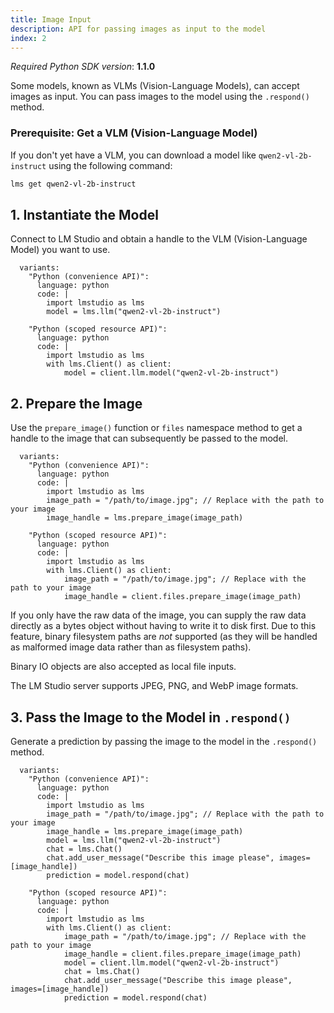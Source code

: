 ```yaml
---
title: Image Input
description: API for passing images as input to the model
index: 2
---
```


*Required Python SDK version*: **1.1.0**

Some models, known as VLMs (Vision-Language Models), can accept images as input. You can pass images to the model using the `.respond()` method.

### Prerequisite: Get a VLM (Vision-Language Model)

If you don't yet have a VLM, you can download a model like `qwen2-vl-2b-instruct` using the following command:

```bash
lms get qwen2-vl-2b-instruct
```

## 1. Instantiate the Model

Connect to LM Studio and obtain a handle to the VLM (Vision-Language Model) you want to use.

```lms_code_snippet
  variants:
    "Python (convenience API)":
      language: python
      code: |
        import lmstudio as lms
        model = lms.llm("qwen2-vl-2b-instruct")

    "Python (scoped resource API)":
      language: python
      code: |
        import lmstudio as lms
        with lms.Client() as client:
            model = client.llm.model("qwen2-vl-2b-instruct")

```

## 2. Prepare the Image

Use the `prepare_image()` function or `files` namespace method to
get a handle to the image that can subsequently be passed to the model.

```lms_code_snippet
  variants:
    "Python (convenience API)":
      language: python
      code: |
        import lmstudio as lms
        image_path = "/path/to/image.jpg"; // Replace with the path to your image
        image_handle = lms.prepare_image(image_path)

    "Python (scoped resource API)":
      language: python
      code: |
        import lmstudio as lms
        with lms.Client() as client:
            image_path = "/path/to/image.jpg"; // Replace with the path to your image
            image_handle = client.files.prepare_image(image_path)

```

If you only have the raw data of the image, you can supply the raw data directly as a bytes
object without having to write it to disk first. Due to this feature, binary filesystem
paths are *not* supported (as they will be handled as malformed image data rather than as
filesystem paths).

Binary IO objects are also accepted as local file inputs.

The LM Studio server supports JPEG, PNG, and WebP image formats.

## 3. Pass the Image to the Model in `.respond()`

Generate a prediction by passing the image to the model in the `.respond()` method.

```lms_code_snippet
  variants:
    "Python (convenience API)":
      language: python
      code: |
        import lmstudio as lms
        image_path = "/path/to/image.jpg"; // Replace with the path to your image
        image_handle = lms.prepare_image(image_path)
        model = lms.llm("qwen2-vl-2b-instruct")
        chat = lms.Chat()
        chat.add_user_message("Describe this image please", images=[image_handle])
        prediction = model.respond(chat)

    "Python (scoped resource API)":
      language: python
      code: |
        import lmstudio as lms
        with lms.Client() as client:
            image_path = "/path/to/image.jpg"; // Replace with the path to your image
            image_handle = client.files.prepare_image(image_path)
            model = client.llm.model("qwen2-vl-2b-instruct")
            chat = lms.Chat()
            chat.add_user_message("Describe this image please", images=[image_handle])
            prediction = model.respond(chat)

```
